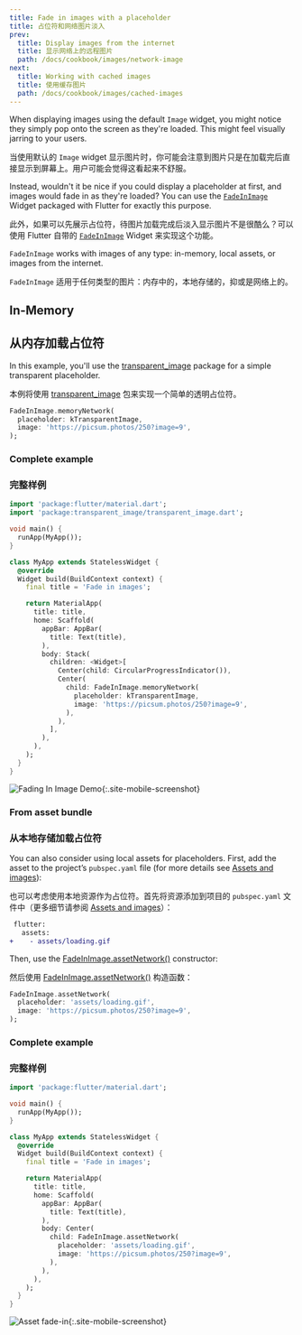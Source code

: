 ```yaml
---
title: Fade in images with a placeholder
title: 占位符和网络图片淡入
prev:
  title: Display images from the internet
  title: 显示网络上的远程图片
  path: /docs/cookbook/images/network-image
next:
  title: Working with cached images
  title: 使用缓存图片
  path: /docs/cookbook/images/cached-images
---
```


When displaying images using the default `Image` widget, you might notice they
simply pop onto the screen as they're loaded. This might feel visually jarring
to your users.

当使用默认的 `Image` widget 显示图片时，你可能会注意到图片只是在加载完后直接显示到屏幕上。用户可能会觉得这看起来不舒服。

Instead, wouldn't it be nice if you could display a placeholder at first,
and images would fade in as they're loaded? You can use the
[`FadeInImage`]({{site.api}}/flutter/widgets/FadeInImage-class.html)
Widget packaged with Flutter for exactly this purpose.

此外，如果可以先展示占位符，待图片加载完成后淡入显示图片不是很酷么？可以使用 Flutter 自带的 [`FadeInImage`]({{site.api}}/flutter/widgets/FadeInImage-class.html) Widget 来实现这个功能。

`FadeInImage` works with images of any type: in-memory, local assets, or images
from the internet.

`FadeInImage` 适用于任何类型的图片：内存中的，本地存储的，抑或是网络上的。

## In-Memory

## 从内存加载占位符

In this example, you'll use the
[transparent_image]({{site.pub-pkg}}/transparent_image)
package for a simple transparent placeholder.

本例将使用 [transparent_image]({{site.pub-pkg}}/transparent_image) 包来实现一个简单的透明占位符。

<!-- skip -->
```dart
FadeInImage.memoryNetwork(
  placeholder: kTransparentImage,
  image: 'https://picsum.photos/250?image=9',
);
```

### Complete example

### 完整样例

```dart
import 'package:flutter/material.dart';
import 'package:transparent_image/transparent_image.dart';

void main() {
  runApp(MyApp());
}

class MyApp extends StatelessWidget {
  @override
  Widget build(BuildContext context) {
    final title = 'Fade in images';

    return MaterialApp(
      title: title,
      home: Scaffold(
        appBar: AppBar(
          title: Text(title),
        ),
        body: Stack(
          children: <Widget>[
            Center(child: CircularProgressIndicator()),
            Center(
              child: FadeInImage.memoryNetwork(
                placeholder: kTransparentImage,
                image: 'https://picsum.photos/250?image=9',
              ),
            ),
          ],
        ),
      ),
    );
  }
}
```

![Fading In Image Demo](/images/cookbook/fading-in-images.gif){:.site-mobile-screenshot}

### From asset bundle

### 从本地存储加载占位符

You can also consider using local assets for placeholders. First, add the asset
to the project’s `pubspec.yaml` file (for more details see
[Assets and images](/docs/development/ui/assets-and-images)):

也可以考虑使用本地资源作为占位符。首先将资源添加到项目的 `pubspec.yaml` 文件中（更多细节请参阅 [Assets and images](/docs/development/ui/assets-and-images)）：

<!-- skip -->
```diff
 flutter:
   assets:
+    - assets/loading.gif
```

Then, use the
[FadeInImage.assetNetwork()]({{site.api}}/flutter/widgets/FadeInImage/FadeInImage.assetNetwork.html)
constructor:

然后使用 [FadeInImage.assetNetwork()]({{site.api}}/flutter/widgets/FadeInImage/FadeInImage.assetNetwork.html) 构造函数：

<!-- skip -->
```dart
FadeInImage.assetNetwork(
  placeholder: 'assets/loading.gif',
  image: 'https://picsum.photos/250?image=9',
);
```

### Complete example

### 完整样例

```dart
import 'package:flutter/material.dart';

void main() {
  runApp(MyApp());
}

class MyApp extends StatelessWidget {
  @override
  Widget build(BuildContext context) {
    final title = 'Fade in images';

    return MaterialApp(
      title: title,
      home: Scaffold(
        appBar: AppBar(
          title: Text(title),
        ),
        body: Center(
          child: FadeInImage.assetNetwork(
            placeholder: 'assets/loading.gif',
            image: 'https://picsum.photos/250?image=9',
          ),
        ),
      ),
    );
  }
}
```

![Asset fade-in](/images/cookbook/fading-in-asset-demo.gif){:.site-mobile-screenshot}
